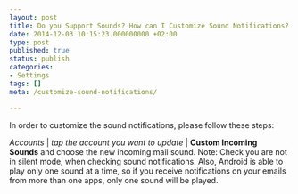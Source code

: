 ```yaml
---
layout: post
title: Do you Support Sounds? How can I Customize Sound Notifications?
date: 2014-12-03 10:15:23.000000000 +02:00
type: post
published: true
status: publish
categories:
- Settings
tags: []
meta: /customize-sound-notifications/

---
```


In order to customize the sound notifications, please follow these steps:

*Accounts* \| *tap the account you want to update* \| **Custom Incoming Sounds** and choose the new incoming mail sound.
Note: Check you are not in silent mode, when checking sound notifications.
Also, Android is able to play only one sound at a time, so if you receive notifications on your emails from more than one apps, only one sound will be played.
